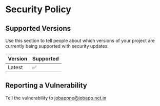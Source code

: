 # Security Policy

## Supported Versions

Use this section to tell people about which versions of your project are
currently being supported with security updates.

| Version  | Supported          |
| -------  | ------------------ |
| Latest   | :white_check_mark: |

## Reporting a Vulnerability

Tell the vulnerability to jobappne@jobapp.net.in
